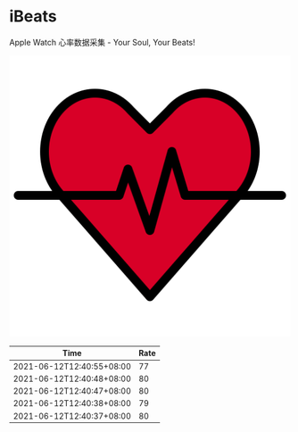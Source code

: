 # iBeats
Apple Watch 心率数据采集 - Your Soul, Your Beats!

![](./files/heart_rate.svg)

<!--START_SECTION:my_heart_rate-->
| Time | Rate | 
 | ---- | ---- | 
| 2021-06-12T12:40:55+08:00 | 77 |
| 2021-06-12T12:40:48+08:00 | 80 |
| 2021-06-12T12:40:47+08:00 | 80 |
| 2021-06-12T12:40:38+08:00 | 79 |
| 2021-06-12T12:40:37+08:00 | 80 |

<!--END_SECTION:my_heart_rate-->
